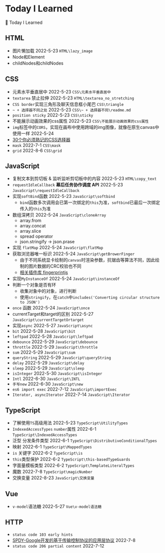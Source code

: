 # Today I Learned
📝 Today I Learned

## HTML

- 图片懒加载 2022-5-23  `HTML\lazy_image`
- Node和Element
- childNodes和childNodes

## CSS

- 元素水平垂直居中 2022-5-23  `CSS\元素水平垂直居中`
- `textarea` 禁止拉伸 2022-5-23  `HTML\textarea_no_stretching`
- `CSS border`实现三角形及聊天信息框小尾巴 `CSS\triangle`
- `~ + 选择器不同之处` 2022-5-23 `CSS\~ + 选择器不同\readme.md`
- `position sticky` 2022-5-23 `CSS\sticky`
- 不能展示动画效果的css属性 2022-5-23 `CSS\不能展示动画效果的css属性`
- `img`标签中的`CORS`，实现在画布中使用跨域的img图像，就像在原生canvas中使用一样 2022-5-24
- [30个你必须熟记的CSS选择器 ](https://code.tutsplus.com/zh-hans/tutorials/the-30-css-selectors-you-must-memorize--net-16048)
- `mask` 2022-7-1 `CSS\mask`
- `grid` 2022-8-6 `CSS\grid`

## JavaScript

- 复制文本到剪切板 & 监听监听剪切板中的内容 2022-5-23 `HTML\copy_text`
- `requestIdleCallback` **幕后任务协作调度 API**  2022-5-23 `JavaScript\requestIdleCallback`
- 实现`softBind`函数 2022-5-23 `JavaScript\softbind`
  - `bind`函数多次调用会已第一次绑定的`this`为准，`softbind`已最后一次绑定传入的`this`为准
- 数组深拷贝 2022-5-24 `JavaScript\cloneArray`
  - array.from
  - array.concat
  - array.slice
  - spread operator
  - json.stringify -> json.prase
- 实现 `flatMap` 2022-5-24 `JavaScript\flatMap`
- 获取浏览器唯一标识 2022-5-24 `JavaScript\getBrowerFinger`
  -  由于不同系统显卡绘制的`canvas`时渲染参数，抗锯齿等算法不同，因此绘制的图片数据的CRC校验也不同
  - [相关插件库 fingerprintjs](https://github.com/fingerprintjs/fingerprintjs)
- 实现`MyInstanceOf` 2022-5-24 `JavaScript\instanceOf`
- 判断一个对象是否有环
  - 收集对象中的对象，进行判断
  - 使用`stringify`，在`catch`中`includes('Converting circular structure to JSON')`
- `once` 函数 2022-5-24 `JavaScript\once`
- currentTarget和target的区别 2022-5-27 `JavaScript\currentTargetOrtarget`
- 实现`async` 2022-5-27 `JavaScript\async`
- `bit` 2022-5-28 `JavaScript\bit`
- `leftpad` 2022-5-28 `JavaScript\leftpad`
- `debounce` 2022-5-29 `JavaScript\debounce`
- `throttle` 2022-5-29 `JavaScript\throttle`
- `sum` 2022-5-29 `JavaScript\sum`
- `queryString` 2022-5-29 `JavaScript\queryString`
- `delay` 2022-5-29 `JavaScript\delay`
- `sleep` 2022-5-29 `JavaScript\sleep`
- `isInteger` 2022-5-30 `JavaScript\isInteger`
- `Intl` 2022-6-30 `JavaScript\INTL`
- `手写new` 2022-6-30 `JavaScript\new`
- `es6 import exec` 2022-7-12 `JavaScript\importExec`
- `Iterator, asyncIterator` 2022-7-14 `JavaScript\Iterator`
## TypeScript
- 了解使用`TS`高级用法 2022-5-23 `TypeScript\UtilityTypes`
- `IndexedAccessTypes` `number`属性 2022-6-1 `TypeScript\IndexedAccessTypes `
- 泛型 分发条件类型 2022-6-1 `TypeScript\DistributiveConditionalTypes` 
- 映射 2022-6-1 `TypeScript\MappedTypes`
- `is` 关键字 2022-6-2 `TypeScript\is`
- `this`类型保护 2022-6-2 `TypeScript\this-basedTypeGuards`
- 字面量模板类型 2022-6-2 `TypeScript\TemplateLiteralTypes`
- 魔数 2022-7-8 `TypeScript\magicNumber`
- 交换变量 2022-8-23 `JavaScript\交换变量`

## Vue

- `v-model`语法糖 2022-5-27  `Vue\v-model语法糖`

## HTTP

- `status code 103 early hints` 
- [SPDY-Google开发的基于传输控制协议的应用层协议](https://zh.m.wikipedia.org/wiki/SPDY) 2022-7-8
- `status code 206 partial content` 2022-7-12